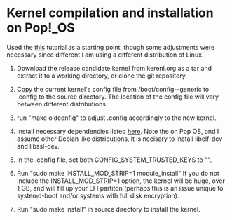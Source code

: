 # Kernel compilation and installation on Pop!_OS
Used the <a href="https://www.youtube.com/watch?v=WiZ05pnHZqM&t=1809s
">this</a> tutorial as a starting point, though some adjustments were necessary since different I am using
a different distribution of Linux.

1. Download the release candidate kernel from kerenl.org as a tar and extract
	it to a working directory, or clone the git repository.

2. Copy the current kernel's config file from /boot/config-<kernel name>-generic 
	to .config to the source directory. The location of the config file will vary 
	between different distributions.

3. run "make oldconfig" to adjust .config accordingly to the new kernel.

4. Install necessary dependencies listed
	<a href="https://www.kernel.org/doc/html/v4.12/process/changes.html">here</a>.
	Note the on Pop OS, and I assume other Debian like distributions, it is
	necisary to install libelf-dev and libssl-dev.

5. In the .config file, set both CONFIG_SYSTEM_TRUSTED_KEYS to "".

6. Run "sudo make INSTALL_MOD_STRIP=1 module_install" If you do not include
	the INSTALL_MOD_STRIP=1 option, the kernel will be huge, over 1 GB,
	and will fill up your EFI partiton (perhaps this is an issue unique to
	systemd-boot and/or systems with full disk encryption).

7. Run "sudo make install" in source directory to install the kernel.

